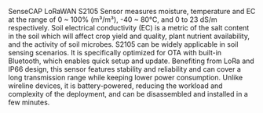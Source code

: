 SenseCAP LoRaWAN S2105 Sensor measures moisture, temperature and EC at the range of 0 ~ 100% (m³/m³), -40 ~ 80℃, and 0 to 23 dS/m respectively. Soil electrical conductivity (EC) is a metric of the salt content in the soil which will affect crop yield and quality, plant nutrient availability, and the activity of soil microbes. S2105 can be widely applicable in soil sensing scenarios. It is specifically optimized for OTA with built-in Bluetooth, which enables quick setup and update. Benefiting from LoRa and IP66 design, this sensor features stability and reliability and can cover a long transmission range while keeping lower power consumption. Unlike wireline devices, it is battery-powered, reducing the workload and complexity of the deployment, and can be disassembled and installed in a few minutes.
